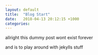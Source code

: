 ```yaml
---
layout: default
title:  "Blog Start"
date:   2018-04-13 20:12:15 +1000
categories: 
---
```


allright this dummy post wont exist forever

and is to play around with jekylls stuff

